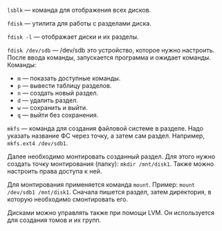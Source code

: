 `lsblk` — команда для отображения всех дисков.

`fdisk` — утилита для работы с разделами диска.

`fdisk -l` — отображает диски и их разделы.

`fdisk /dev/sdb` — /dev/sdb это устройство, которое нужно настроить. После ввода команды, запускается программа и ожидает команды.
Команды:
- `m` — показать доступные команды.
- `p` — вывести таблицу разделов.
- `n` — создать новый раздел.
- `d` — удалить раздел.
- `w` — сохранить и выйти.
- `q` — выйти без сохранения.

`mkfs` — команда для создания файловой системе в разделе. Надо указать название ФС через точку, а затем сам раздел. Например, `mkfs.ext4 /dev/sdb1`.

Далее необходимо монтировать созданный раздел. Для этого нужно создать точку монтирования (папку): `mkdir /mnt/disk1`.
Также можно настроить права доступа к ней.

Для монтирования применяется команда `mount`. Пример: `mount /dev/sdb1 /mnt/disk1`. Сначала пишется раздел, затем директория, в которую необходимо смонтировать его.

Дисками можно управлять также при помощи LVM. Он используется для создания томов и их групп.